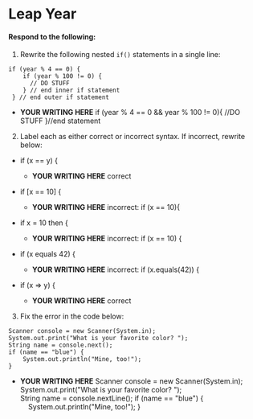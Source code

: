# Leap Year
#### Respond to the following:

1. Rewrite the following nested `if()` statements in a single line:
  ```
  if (year % 4 == 0) {
      if (year % 100 != 0) {
        // DO STUFF
      } // end inner if statement
   } // end outer if statement
  ```
  * **YOUR WRITING HERE**
if (year % 4 == 0 && year % 100 != 0){
    //DO STUFF
  }//end statement

2. Label each as either correct or incorrect syntax. If incorrect, rewrite below:
  * if (x == y) {

    * **YOUR WRITING HERE**
      correct
      
  * if [x == 10] {

    * **YOUR WRITING HERE**
    incorrect:
    if (x == 10){
    
  * if x = 10 then {

    * **YOUR WRITING HERE**
      incorrect:
      if (x == 10) {
      
  * if (x equals 42) {

    * **YOUR WRITING HERE**
    incorrect:
    if (x.equals(42)) {
    
  * if (x => y) {

    * **YOUR WRITING HERE**
    correct

3. Fix the error in the code below:

  ```
  Scanner console = new Scanner(System.in);
  System.out.print("What is your favorite color? ");
  String name = console.next();
  if (name == "blue") {
      System.out.println("Mine, too!");
  }
  ```

  * **YOUR WRITING HERE**
  Scanner console = new Scanner(System.in);
  System.out.print("What is your favorite color? ");
  String name = console.nextLine();
  if (name == "blue") {
      System.out.println("Mine, too!");
  }
